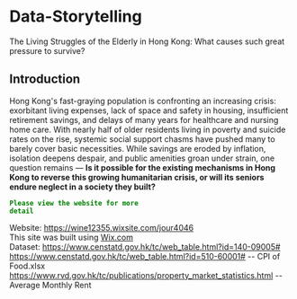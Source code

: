 # Data-Storytelling
The Living Struggles of the Elderly in Hong Kong: What causes such great pressure to survive?
## Introduction
Hong Kong's fast-graying population is confronting an increasing crisis: exorbitant living expenses, lack of space and safety in housing, insufficient retirement savings, and delays of many years for healthcare and nursing home care. With nearly half of older residents living in poverty and suicide rates on the rise, systemic social support chasms have pushed many to barely cover basic necessities. While savings are eroded by inflation, isolation deepens despair, and public amenities groan under strain, one question remains — **Is it possible for the existing mechanisms in Hong Kong to reverse this growing humanitarian crisis, or will its seniors endure neglect in a society they built?**

<code style="color : Green">**Please view the website for more detail**</code>

Website: https://wine12355.wixsite.com/jour4046  
This site was built using [Wix.com](https://www.wix.com/)  
Dataset: https://www.censtatd.gov.hk/tc/web_table.html?id=140-09005#   
https://www.censtatd.gov.hk/tc/web_table.html?id=510-60001# -- CPI of Food.xlsx  
https://www.rvd.gov.hk/tc/publications/property_market_statistics.html -- Average Monthly Rent
